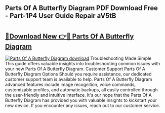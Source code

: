 ## Parts Of A Butterfly Diagram PDF Download Free - Part-1P4 User Guide Repair aV5tB

# <h2><a href="http://dfkqst.blite.top/?on=Parts+Of+A+Butterfly+Diagram">🔗Download New 👉🔴 Parts Of A Butterfly Diagram</a></h2>

[![Parts Of A Butterfly Diagram download](https://i.imgur.com/lujVjoI.png)](http://dfkqst.blite.top/?on=Parts+Of+A+Butterfly+Diagram)
Troubleshooting Made Simple This guide offers valuable insights into troubleshooting common issues with your new Parts Of A Butterfly Diagram. Customer Support Parts Of A Butterfly Diagram Options Should you require assistance, our dedicated customer support team is available to help. Parts Of A Butterfly Diagram advanced features include image recognition, voice commands, customizable profiles, and automatic backups, all easily controlled through the user-friendly and intuitive interface. It's our hope that the Parts Of A Butterfly Diagram has provided you with valuable insights to kickstart your new device. If you encounter any issues, reach out to our customer service.
